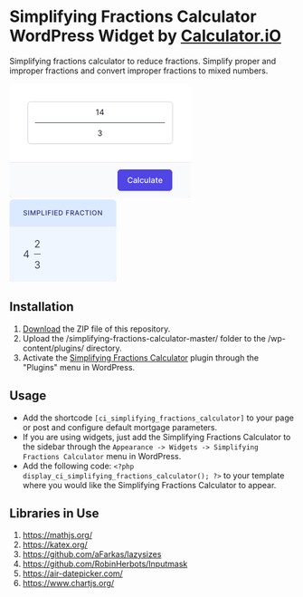 # Simplifying Fractions Calculator WordPress Widget by [Calculator.iO](https://www.calculator.io/ "Calculator.iO Homepage")

Simplifying fractions calculator to reduce fractions. Simplify proper and improper fractions and convert improper fractions to mixed numbers.

![Simplifying Fractions Calculator Input Form](/assets/images/screenshot-1.png "Simplifying Fractions Calculator Input Form")
![Simplifying Fractions Calculator Calculation Results](/assets/images/screenshot-2.png "Simplifying Fractions Calculator Calculation Results")

## Installation

1. [Download](https://github.com/pub-calculator-io/age-calculator/archive/refs/heads/master.zip) the ZIP file of this repository.
2. Upload the /simplifying-fractions-calculator-master/ folder to the /wp-content/plugins/ directory.
3. Activate the [Simplifying Fractions Calculator](https://www.calculator.io/simplifying-fractions-calculator/ "Simplifying Fractions Calculator Homepage") plugin through the "Plugins" menu in WordPress.

## Usage
* Add the shortcode `[ci_simplifying_fractions_calculator]` to your page or post and configure default mortgage parameters.
* If you are using widgets, just add the Simplifying Fractions Calculator to the sidebar through the `Appearance -> Widgets -> Simplifying Fractions Calculator` menu in WordPress.
* Add the following code: `<?php display_ci_simplifying_fractions_calculator(); ?>` to your template where you would like the Simplifying Fractions Calculator to appear.

## Libraries in Use
1. https://mathjs.org/
2. https://katex.org/
3. https://github.com/aFarkas/lazysizes
4. https://github.com/RobinHerbots/Inputmask
5. https://air-datepicker.com/
6. https://www.chartjs.org/
